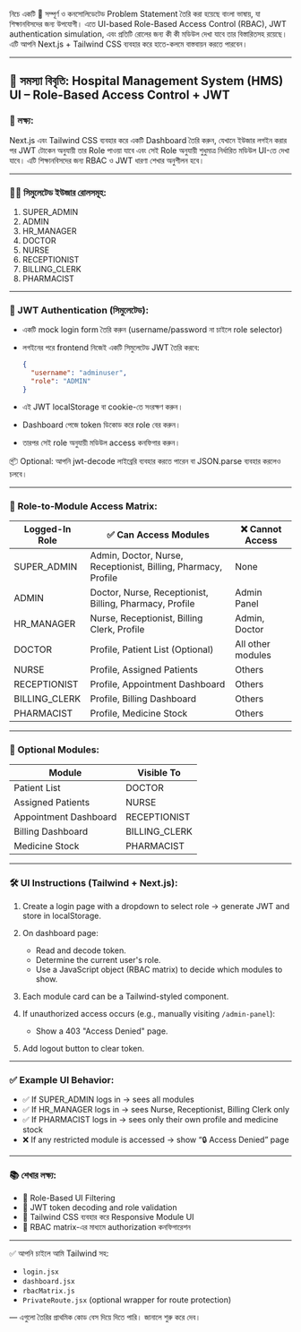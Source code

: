 নিচে একটি 🔐 সম্পূর্ণ ও কনসোলিডেটেড Problem Statement তৈরি করা হয়েছে বাংলা ভাষায়, যা শিক্ষানবিসদের জন্য উপযোগী। এতে UI-based Role-Based Access Control (RBAC), JWT authentication simulation, এবং প্রতিটি রোলের জন্য কী কী মডিউল দেখা যাবে তার বিস্তারিতসহ রয়েছে। এটি আপনি Next.js + Tailwind CSS ব্যবহার করে হাতে-কলমে বাস্তবায়ন করতে পারবেন।

---

## 🧪 সমস্যা বিবৃতি: Hospital Management System (HMS) UI – Role-Based Access Control + JWT

### 🎯 লক্ষ্য:

Next.js এবং Tailwind CSS ব্যবহার করে একটি Dashboard তৈরি করুন, যেখানে ইউজার লগইন করার পর JWT টোকেন অনুযায়ী তার Role পাওয়া যাবে এবং সেই Role অনুযায়ী শুধুমাত্র নির্ধারিত মডিউল UI-তে দেখা যাবে। এটি শিক্ষানবিসদের জন্য RBAC ও JWT ধারণা শেখার অনুশীলন হবে।

---

### 🧑‍⚕️ সিমুলেটেড ইউজার রোলসমূহ:

1. SUPER\_ADMIN
2. ADMIN
3. HR\_MANAGER
4. DOCTOR
5. NURSE
6. RECEPTIONIST
7. BILLING\_CLERK
8. PHARMACIST

---

### 🔐 JWT Authentication (সিমুলেটেড):

* একটি mock login form তৈরি করুন (username/password না চাইলে role selector)
* লগইনের পরে frontend নিজেই একটি সিমুলেটেড JWT তৈরি করবে:

  ```json
  {
    "username": "adminuser",
    "role": "ADMIN"
  }
  ```
* এই JWT localStorage বা cookie-তে সংরক্ষণ করুন।
* Dashboard পেজে token ডিকোড করে role বের করুন।
* তারপর সেই role অনুযায়ী মডিউল access কনফিগার করুন।

📦 Optional: আপনি jwt-decode লাইব্রেরি ব্যবহার করতে পারেন বা JSON.parse ব্যবহার করলেও চলবে।

---

### 🧭 Role-to-Module Access Matrix:

| Logged-In Role | ✅ Can Access Modules                                           | ❌ Cannot Access   |
| -------------- | -------------------------------------------------------------- | ----------------- |
| SUPER\_ADMIN   | Admin, Doctor, Nurse, Receptionist, Billing, Pharmacy, Profile | None              |
| ADMIN          | Doctor, Nurse, Receptionist, Billing, Pharmacy, Profile        | Admin Panel       |
| HR\_MANAGER    | Nurse, Receptionist, Billing Clerk, Profile                    | Admin, Doctor     |
| DOCTOR         | Profile, Patient List (Optional)                               | All other modules |
| NURSE          | Profile, Assigned Patients                                     | Others            |
| RECEPTIONIST   | Profile, Appointment Dashboard                                 | Others            |
| BILLING\_CLERK | Profile, Billing Dashboard                                     | Others            |
| PHARMACIST     | Profile, Medicine Stock                                        | Others            |

---

### 🧾 Optional Modules:

| Module                | Visible To     |
| --------------------- | -------------- |
| Patient List          | DOCTOR         |
| Assigned Patients     | NURSE          |
| Appointment Dashboard | RECEPTIONIST   |
| Billing Dashboard     | BILLING\_CLERK |
| Medicine Stock        | PHARMACIST     |

---

### 🛠️ UI Instructions (Tailwind + Next.js):

1. Create a login page with a dropdown to select role → generate JWT and store in localStorage.
2. On dashboard page:

   * Read and decode token.
   * Determine the current user's role.
   * Use a JavaScript object (RBAC matrix) to decide which modules to show.
3. Each module card can be a Tailwind-styled component.
4. If unauthorized access occurs (e.g., manually visiting `/admin-panel`):

   * Show a 403 "Access Denied" page.
5. Add logout button to clear token.

---

### ✅ Example UI Behavior:

* ✅ If SUPER\_ADMIN logs in → sees all modules
* ✅ If HR\_MANAGER logs in → sees Nurse, Receptionist, Billing Clerk only
* ✅ If PHARMACIST logs in → sees only their own profile and medicine stock
* ❌ If any restricted module is accessed → show “🔒 Access Denied” page

---

### 📚 শেখার লক্ষ্য:

* 🧠 Role-Based UI Filtering
* 🔐 JWT token decoding and role validation
* 🎨 Tailwind CSS ব্যবহার করে Responsive Module UI
* 🧪 RBAC matrix-এর মাধ্যমে authorization কনফিগারেশন

---

✅ আপনি চাইলে আমি Tailwind সহ:

* `login.jsx`
* `dashboard.jsx`
* `rbacMatrix.js`
* `PrivateRoute.jsx` (optional wrapper for route protection)

— এগুলো তৈরির প্রাথমিক কোড বেস দিয়ে দিতে পারি। জানালে শুরু করে দেব।
